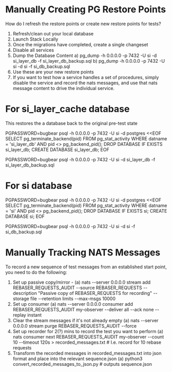 
# Manually Creating PG Restore Points

How do I refresh the restore points or create new restore points for tests? 
1. Refresh/clean out your local database
2. Launch Stack Locally
3. Once the migrations have completed, create a single changeset
4. Disable all services
5. Dump the Database Content 
a) pg_dump -h 0.0.0.0 -p 7432 -U si -d si_layer_db -f si_layer_db_backup.sql
b) pg_dump -h 0.0.0.0 -p 7432 -U si -d si -f si_db_backup.sql 
6. Use these are your new restore points
7. If you want to test how a service handles a set of procedures, simply disable the service and record the nats messages, and use that nats message content to drive the individual service.

# For si_layer_cache database

This restores the a database back to the original pre-test state

PGPASSWORD=bugbear psql -h 0.0.0.0 -p 7432 -U si -d postgres <<EOF
SELECT pg_terminate_backend(pid) FROM pg_stat_activity WHERE datname = 'si_layer_db' AND pid <> pg_backend_pid();
DROP DATABASE IF EXISTS si_layer_db;
CREATE DATABASE si_layer_db;
EOF

PGPASSWORD=bugbear psql -h 0.0.0.0 -p 7432 -U si -d si_layer_db -f si_layer_db_backup.sql

# For si database

PGPASSWORD=bugbear psql -h 0.0.0.0 -p 7432 -U si -d postgres <<EOF
SELECT pg_terminate_backend(pid) FROM pg_stat_activity WHERE datname = 'si' AND pid <> pg_backend_pid();
DROP DATABASE IF EXISTS si;
CREATE DATABASE si;
EOF

PGPASSWORD=bugbear psql -h 0.0.0.0 -p 7432 -U si -d si -f si_db_backup.sql




# Manually Tracking NATS Messages
To record a new sequence of test messages from an established start point, you need to do the following:

1. Set up passive copy/mirror - 
(a) nats --server 0.0.0.0 stream add REBASER_REQUESTS_AUDIT --source REBASER_REQUESTS --description "Passive copy of REBASER_REQUESTS for recording" --storage file --retention limits --max-msgs 10000
2. Set up consumer
(a) nats --server 0.0.0.0 consumer add REBASER_REQUESTS_AUDIT my-observer --deliver all --ack none --replay instant
3. Clear the stream messages if it's not already empty
(a) nats --server 0.0.0.0 stream purge REBASER_REQUESTS_AUDIT --force
4. Set up recorder for 2(?) mins to record the test you want to perform
(a) nats consumer next REBASER_REQUESTS_AUDIT my-observer --count 10 --timeout 120s > recorded_messages.txt # I.e. record for 10 rebase requests
5. Transform the recorded messages in recorded_messages.txt into json format and place into the relevant sequence.json
(a) python3 convert_recorded_messages_to_json.py # outputs sequence.json

